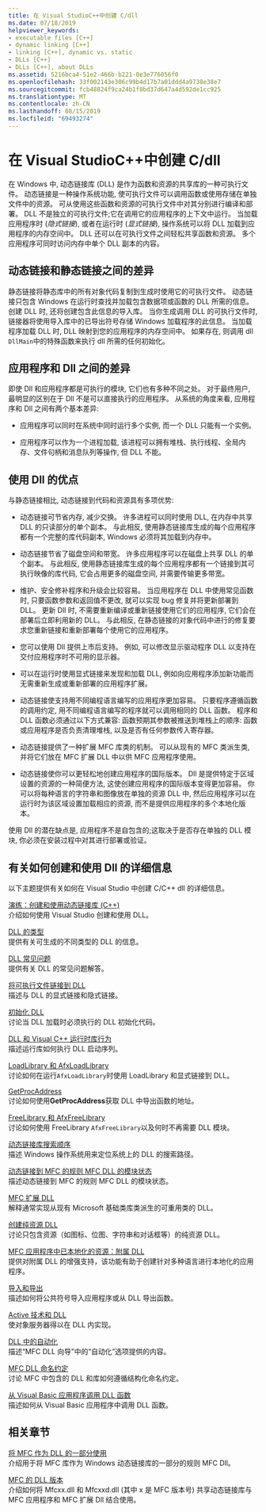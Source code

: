 ```yaml
---
title: 在 Visual StudioC++中创建 C/dll
ms.date: 07/18/2019
helpviewer_keywords:
- executable files [C++]
- dynamic linking [C++]
- linking [C++], dynamic vs. static
- DLLs [C++]
- DLLs [C++], about DLLs
ms.assetid: 5216bca4-51e2-466b-b221-0e3e776056f0
ms.openlocfilehash: 33f002143e306c99b4d17b7a01ddd4a9738e38e7
ms.sourcegitcommit: fcb48824f9ca24b1f8bd37d647a4d592de1cc925
ms.translationtype: MT
ms.contentlocale: zh-CN
ms.lasthandoff: 08/15/2019
ms.locfileid: "69493274"
---
```

# <a name="create-cc-dlls-in-visual-studio"></a>在 Visual StudioC++中创建 C/dll

在 Windows 中, 动态链接库 (DLL) 是作为函数和资源的共享库的一种可执行文件。 动态链接是一种操作系统功能, 使可执行文件可以调用函数或使用存储在单独文件中的资源。 可从使用这些函数和资源的可执行文件中对其分别进行编译和部署。 DLL 不是独立的可执行文件;它在调用它的应用程序的上下文中运行。 当加载应用程序时 (*隐式链接*), 或者在运行时 (*显式链接*), 操作系统可以将 DLL 加载到应用程序的内存空间中。 DLL 还可以在可执行文件之间轻松共享函数和资源。 多个应用程序可同时访问内存中单个 DLL 副本的内容。

## <a name="differences-between-dynamic-linking-and-static-linking"></a>动态链接和静态链接之间的差异

静态链接将静态库中的所有对象代码复制到生成时使用它的可执行文件。 动态链接只包含 Windows 在运行时查找并加载包含数据项或函数的 DLL 所需的信息。 创建 DLL 时, 还将创建包含此信息的导入库。 当你生成调用 DLL 的可执行文件时, 链接器将使用导入库中的已导出符号存储 Windows 加载程序的此信息。 当加载程序加载 DLL 时, DLL 映射到您的应用程序的内存空间中。 如果存在, 则调用 dll `DllMain`中的特殊函数来执行 dll 所需的任何初始化。

<a name="differences-between-applications-and-dlls"></a>

## <a name="differences-between-applications-and-dlls"></a>应用程序和 Dll 之间的差异

即使 Dll 和应用程序都是可执行的模块, 它们也有多种不同之处。 对于最终用户, 最明显的区别在于 Dll 不是可以直接执行的应用程序。 从系统的角度来看, 应用程序和 Dll 之间有两个基本差异:

- 应用程序可以同时在系统中同时运行多个实例, 而一个 DLL 只能有一个实例。

- 应用程序可以作为一个进程加载, 该进程可以拥有堆栈、执行线程、全局内存、文件句柄和消息队列等操作, 但 DLL 不能。

<a name="advantages-of-using-dlls"></a>

## <a name="advantages-of-using-dlls"></a>使用 Dll 的优点

与静态链接相比, 动态链接到代码和资源具有多项优势:

- 动态链接可节省内存, 减少交换。 许多进程可以同时使用 DLL, 在内存中共享 DLL 的只读部分的单个副本。 与此相反, 使用静态链接库生成的每个应用程序都有一个完整的库代码副本, Windows 必须将其加载到内存中。

- 动态链接节省了磁盘空间和带宽。 许多应用程序可以在磁盘上共享 DLL 的单个副本。 与此相反, 使用静态链接库生成的每个应用程序都有一个链接到其可执行映像的库代码, 它会占用更多的磁盘空间, 并需要传输更多带宽。

- 维护、安全修补程序和升级会比较容易。 当应用程序在 DLL 中使用常见函数时, 只要函数参数和返回值不更改, 就可以实现 bug 修复并将更新部署到 DLL。 更新 Dll 时, 不需要重新编译或重新链接使用它们的应用程序, 它们会在部署后立即利用新的 DLL。 与此相反, 在静态链接的对象代码中进行的修复要求您重新链接和重新部署每个使用它的应用程序。

- 您可以使用 Dll 提供上市后支持。 例如, 可以修改显示驱动程序 DLL 以支持在交付应用程序时不可用的显示器。

- 可以在运行时使用显式链接来发现和加载 DLL, 例如向应用程序添加新功能而无需重新生成或重新部署的应用程序扩展。

- 动态链接使支持用不同编程语言编写的应用程序更加容易。 只要程序遵循函数的调用约定, 用不同编程语言编写的程序就可以调用相同的 DLL 函数。 程序和 DLL 函数必须通过以下方式兼容: 函数预期其参数被推送到堆栈上的顺序: 函数或应用程序是否负责清理堆栈, 以及是否有任何参数传入寄存器。

- 动态链接提供了一种扩展 MFC 库类的机制。 可以从现有的 MFC 类派生类, 并将它们放在 MFC 扩展 DLL 中以供 MFC 应用程序使用。

- 动态链接使你可以更轻松地创建应用程序的国际版本。 Dll 是提供特定于区域设置的资源的一种简便方法, 这使创建应用程序的国际版本变得更加容易。 你可以将每种语言的字符串和图像放在单独的资源 DLL 中, 然后应用程序可以在运行时为该区域设置加载相应的资源, 而不是提供应用程序的多个本地化版本。

使用 Dll 的潜在缺点是, 应用程序不是自包含的;这取决于是否存在单独的 DLL 模块, 你必须在安装过程中对其进行部署或验证。

## <a name="more-information-on-how-to-create-and-use-dlls"></a>有关如何创建和使用 Dll 的详细信息

以下主题提供有关如何在 Visual Studio 中创建 C/C++ dll 的详细信息。

[演练：创建和使用动态链接库 (C++)](walkthrough-creating-and-using-a-dynamic-link-library-cpp.md)<br/>
介绍如何使用 Visual Studio 创建和使用 DLL。

[DLL 的类型](kinds-of-dlls.md)<br/>
提供有关可生成的不同类型的 DLL 的信息。

[DLL 常见问题](dll-frequently-asked-questions.md)<br/>
提供有关 DLL 的常见问题解答。

[将可执行文件链接到 DLL](linking-an-executable-to-a-dll.md)<br/>
描述与 DLL 的显式链接和隐式链接。

[初始化 DLL](run-time-library-behavior.md#initializing-a-dll)<br/>
讨论当 DLL 加载时必须执行的 DLL 初始化代码。

[DLL 和 Visual C++ 运行时库行为](run-time-library-behavior.md)<br/>
描述运行库如何执行 DLL 启动序列。

[LoadLibrary 和 AfxLoadLibrary](loadlibrary-and-afxloadlibrary.md)<br/>
讨论如何在运行`AfxLoadLibrary`时使用 LoadLibrary 和显式链接到 DLL。

[GetProcAddress](getprocaddress.md)<br/>
讨论如何使用**GetProcAddress**获取 DLL 中导出函数的地址。

[FreeLibrary 和 AfxFreeLibrary](freelibrary-and-afxfreelibrary.md)<br/>
讨论如何使用 FreeLibrary `AfxFreeLibrary`以及何时不再需要 DLL 模块。

[动态链接库搜索顺序](/windows/win32/Dlls/dynamic-link-library-search-order)<br/>
描述 Windows 操作系统用来定位系统上的 DLL 的搜索路径。

[动态链接到 MFC 的规则 MFC DLL 的模块状态](module-states-of-a-regular-dll-dynamically-linked-to-mfc.md)<br/>
描述动态链接到 MFC 的规则 MFC DLL 的模块状态。

[MFC 扩展 DLL](extension-dlls-overview.md)<br/>
解释通常实现从现有 Microsoft 基础类库类派生的可重用类的 DLL。

[创建纯资源 DLL](creating-a-resource-only-dll.md)<br/>
讨论只包含资源（如图标、位图、字符串和对话框等）的纯资源 DLL。

[MFC 应用程序中已本地化的资源：附属 DLL](localized-resources-in-mfc-applications-satellite-dlls.md)<br/>
提供对附属 DLL 的增强支持，该功能有助于创建针对多种语言进行本地化的应用程序。

[导入和导出](importing-and-exporting.md)<br/>
描述如何将公共符号导入应用程序或从 DLL 导出函数。

[Active 技术和 DLL](active-technology-and-dlls.md)<br/>
使对象服务器得以在 DLL 内实现。

[DLL 中的自动化](automation-in-a-dll.md)<br/>
描述“MFC DLL 向导”中的“自动化”选项提供的内容。

[MFC DLL 命名约定](../mfc/mfc-library-versions.md#mfc-static-library-naming-conventions)<br/>
讨论 MFC 中包含的 DLL 和库如何遵循结构化命名约定。

[从 Visual Basic 应用程序调用 DLL 函数](calling-dll-functions-from-visual-basic-applications.md)<br/>
描述如何从 Visual Basic 应用程序中调用 DLL 函数。

## <a name="related-sections"></a>相关章节

[将 MFC 作为 DLL 的一部分使用](../mfc/tn011-using-mfc-as-part-of-a-dll.md)<br/>
介绍用于将 MFC 库作为 Windows 动态链接库的一部分的规则 MFC Dll。

[MFC 的 DLL 版本](../mfc/tn033-dll-version-of-mfc.md)<br/>
介绍如何将 Mfcxx.dll 和 Mfcxxd.dll (其中 x 是 MFC 版本号) 共享动态链接库与 MFC 应用程序和 MFC 扩展 Dll 结合使用。
